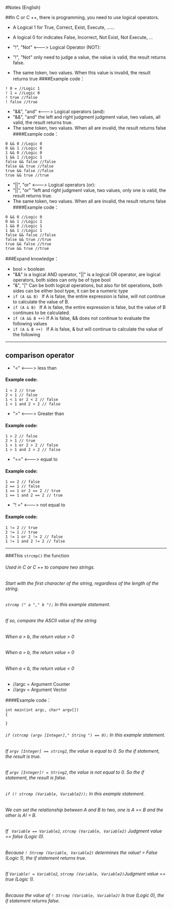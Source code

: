 #Notes (English)


##In C or C ++, there is programming, you need to use logical operators.

* A Logical 1 for True, Correct, Exist, Execute, ......
* A logical 0 for indicates False, Incorrect, Not Exist, Not Execute, ...

* "!", "Not" <---> Logical Operator (NOT):
* "!", "Not" only need to judge a value, the value is valid, the result returns false.
* The same token, two values. When this value is invalid, the result returns true
####Example code：
```
! 0 = //Logic 1
! 1 = //Logic 0
! true //false
! false //true
```

* "&&", "and" <---> Logical operators (and):
* "&&", "and" the left and right judgment judgment value, two values, all valid, the result returns true.
* The same token, two values. When all are invalid, the result returns false
####Example code：
```
0 && 0 //Logic 0
0 && 1 //Logic 0
1 && 0 //Logic 0
1 && 1 //Logic 1
false && false //false
false && true //false
true && false //false
true && true //true
```

* "||", "or" <---> Logical operators (or):
* "||", "or" "left and right judgment value, two values, only one is valid, the result returns true.
* The same token, two values. When all are invalid, the result returns false
####Example code：
```
0 && 0 //Logic 0
0 && 1 //Logic 1
1 && 0 //Logic 1
1 && 1 //Logic 1
false && false //false
false && true //true
true && false //true
true && true //true
```

###Expand knowledge：

* bool = boolean
* "&&" is a logical AND operator, "||" is a logical OR operator, are logical operators, both sides can only be of type bool
* "&", "|" Can be both logical operations, but also for bit operations, both sides can be either bool type, it can be a numeric type
* ```if (A && B) ``` If A is false, the entire expression is false, will not continue to calculate the value of B.
* ```if (A & B) ``` If A is false, the entire expression is false, but the value of B continues to be calculated.
* ```if (A && B ++)``` If A is false, && does not continue to evaluate the following values
* ```if (A & B ++) ``` If A is false, & but will continue to calculate the value of the following

------------

## comparison operator
* "<" <---> less than
#### Example code:
```
1 < 2 // true
2 < 1 // false
1 < 1 or 2 < 2 // false
1 < 1 and 2 < 2 // false
```

* ">" <---> Greater than
#### Example code:
```
1 > 2 // false
2 > 1 // true
1 > 1 or 2 > 2 // false
1 > 1 and 2 > 2 // false
```

* "==" <---> equal to
#### Example code:
```
1 == 2 // false
2 == 1 // false
1 == 1 or 2 == 2 // true
1 == 1 and 2 == 2 // true
```

* "! =" <---> not equal to
#### Example code:
```
1 != 2 // true
2 != 1 // true
1 != 1 or 2 != 2 // false
1 != 1 and 2 != 2 // false
```
------------

###This ```strcmp()``` the function

###### Used in C or C ++ to compare two strings. 
###### Start with the first character of the string, regardless of the length of the string.
###### ```strcmp (" a "," b ");``` In this example statement. 
###### If so, compare the ASCII value of the string
###### When a > b, the return value > 0
###### When a = b, the return value = 0
###### When a < b, the return value < 0

* //argc = Argument Counter 
* //argv = Argument Vector

####Example code：
```
int main(int argc, char* argv[])
{
   
}
```

###### ```if (strcmp (argv [Integer]," String ") == 0);``` In this example statement.
###### If ```argv [Integer] == string2```, the value is equal to 0. So the if statement, the result is true.
###### If ```argv [Integer]! = String2```, the value is not equal to 0. So the if statement, the result is false.

###### ```if (! strcmp (Variable, Variable2));``` In this example statement.
###### We can set the relationship between A and B to two, one is A == B and the other is A! = B.
###### If ``` Variable == Variable2```, ```strcmp (Variable, Variable2)``` Judgment value == false (Logic 0).
###### Because ```! Strcmp (Variable, Variable2)``` determines the value! = False (Logic 1), the if statement returns true.

###### If ```Variable! = Variable2```, ```strcmp (Variable, Variable2)```Judgment value == true (Logic 1).
###### Because the value of ```! Strcmp (Variable, Variable2)``` Is true (Logic 0), the if statement returns false.
